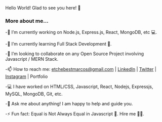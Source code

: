 Hello World! 
Glad to see you here! 🤩 

### More about me...

-🔭 I’m currently working on Node.js, Express.js, React, MongoDB, etc 💻.

-🌱 I’m currently learning Full Stack Development 🚀.

-👯 I’m looking to collaborate on any Open Source Project involving Javascript / MERN Stack.

-📫 How to reach me: etchebestmarcos@gmail.com | [LinkedIn](https://www.linkedin.com/in/marcos-etchebest/) | [Twitter](https://twitter.com/prai_m) | [Instagram](https://instagram.com/hago_3d)  | Portfolio

-💻 I have worked on HTML/CSS, Javascript, React, Nodejs, Expressjs, MySQL, MongoDB, Git, etc.

-💬 Ask me about anything! I am happy to help and guide you.

-⚡ Fun fact: Equal is Not Always Equal in Javascript 🤣. Hire me 👨‍💻.

###


